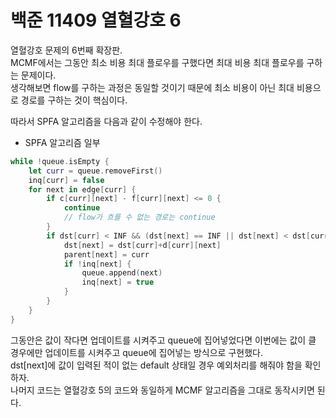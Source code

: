 # 백준 11409 열혈강호 6
열혈강호 문제의 6번째 확장판.  
MCMF에서는 그동안 최소 비용 최대 플로우를 구했다면 최대 비용 최대 플로우를 구하는 문제이다.  
생각해보면 flow를 구하는 과정은 동일할 것이기 때문에 최소 비용이 아닌 최대 비용으로 경로를 구하는 것이 핵심이다.  
  
따라서 SPFA 알고리즘을 다음과 같이 수정해야 한다.  
- SPFA 알고리즘 일부
```swift
while !queue.isEmpty {
    let curr = queue.removeFirst()
    inq[curr] = false
    for next in edge[curr] {
        if c[curr][next] - f[curr][next] <= 0 {
            continue
            // flow가 흐를 수 없는 경로는 continue
        }
        if dst[curr] < INF && (dst[next] == INF || dst[next] < dst[curr]+d[curr][next]) {
            dst[next] = dst[curr]+d[curr][next]
            parent[next] = curr
            if !inq[next] {
                queue.append(next)
                inq[next] = true
            }
        }
    }
}
```
그동안은 값이 작다면 업데이트를 시켜주고 queue에 집어넣었다면 이번에는 값이 클 경우에만 업데이트를 시켜주고 queue에 집어넣는 방식으로 구현했다.  
dst[next]에 값이 입력된 적이 없는 default 상태일 경우 예외처리를 해줘야 함을 확인하자.  
나머지 코드는 열혈강호 5의 코드와 동일하게 MCMF 알고리즘을 그대로 동작시키면 된다.  

